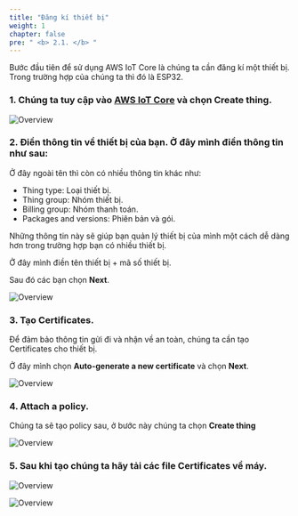 ```yaml
---
title: "Đăng kí thiết bị"
weight: 1
chapter: false
pre: " <b> 2.1. </b> "
---
```


Bước đầu tiên để sử dụng AWS IoT Core là chúng ta cần đăng kí một thiết bị. Trong trường hợp của chúng ta thì đó là ESP32.

### 1. Chúng ta tuy cập vào [AWS IoT Core](https://console.aws.amazon.com/iot/home?region=us-east-1#/dashboard) và chọn **Create thing**.

![Overview](/fcj-ss2-workshop-003/images/11.png)
### 2. Điền thông tin về thiết bị của bạn. Ở đây mình điền thông tin như sau:

Ở đây ngoài tên thì còn có nhiều thông tin khác như:

- Thing type: Loại thiết bị.
- Thing group: Nhóm thiết bị.
- Billing group: Nhóm thanh toán.
- Packages and versions: Phiên bản và gói.

Những thông tin này sẽ giúp bạn quản lý thiết bị của mình một cách dễ dàng hơn trong trường hợp bạn có nhiều thiết bị.

Ở đây mình điền tên thiết bị + mã số thiết bị.

Sau đó các bạn chọn **Next**.

![Overview](/fcj-ss2-workshop-003/images/12.png)

### 3. Tạo Certificates.

Để đảm bảo thông tin gửi đi và nhận về an toàn, chúng ta cần tạo Certificates cho thiết bị.

Ở đây mình chọn **Auto-generate a new certificate** và chọn **Next**.

![Overview](/fcj-ss2-workshop-003/images/13.png)

### 4. Attach a policy.

Chúng ta sẽ tạo policy sau, ở bước này chúng ta chọn **Create thing**

![Overview](/fcj-ss2-workshop-003/images/14.png)

### 5. Sau khi tạo chúng ta hãy tải các file Certificates về máy.

![Overview](/fcj-ss2-workshop-003/images/15.png)

![Overview](/fcj-ss2-workshop-003/images/16.png)




